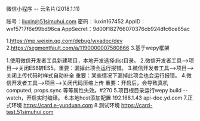 微信小程序 -- 云名片(2018.1.11)

<!-- 帐号信息 -->
账号：liuxin@51simuhui.com
密码：liuxin167452
AppID：wxf5717f6e99bd96ca
AppSecret：9d00f182766070376cb924dfc6ce85ac

<!-- 开发文档 -->
1.https://mp.weixin.qq.com/debug/wxadoc/dev
2.https://segmentfault.com/a/1190000007580866
3.基于wepy框架

<!-- 备注 -->
1.使用微信开发者工具新建项目，本地开发选择dist目录。
2.微信开发者工具-->项目-->关闭ES6转ES5。重要：漏掉此项会运行报错。
3.微信开发者工具-->项目-->关闭上传代码时样式自动补全 重要：某些情况下漏掉此项会也会运行报错。
4.微信开发者工具-->项目-->关闭代码压缩上传 重要：开启后，会导致真机computed, props.sync 等等属性失效。#270
5.项目根目录运行wepy build --watch，开启实时编译。
6.本地host添加配置 192.168.1.43 api-doc.yd.com
7.正式环境 https://card.e-yunduan.com
8.测试环境 https://card-test.51simuhui.com